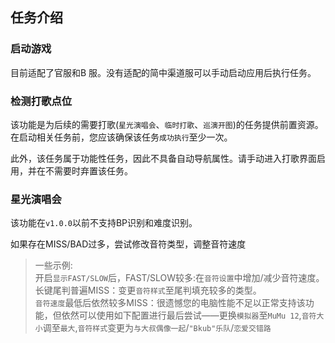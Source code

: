 ## 任务介绍

### 启动游戏

目前适配了官服和B 服。没有适配的简中渠道服可以手动启动应用后执行任务。

### 检测打歌点位

该功能是为后续的需要打歌(`星光演唱会`、`临时打歌`、`巡演开图`)的任务提供前置资源。在启动相关任务前，您应该确保该任务`成功执行`至少一次。

此外，该任务属于功能性任务，因此不具备自动导航属性。请手动进入打歌界面启用，并在不需要时弃置该任务。
### 星光演唱会

该功能在`v1.0.0`以前不支持BP识别和难度识别。

如果存在MISS/BAD过多，尝试修改音符类型，调整音符速度
> 一些示例:  
> 开启`显示FAST/SLOW`后，FAST/SLOW较多:在`音符设置`中增加/减少音符速度。  
> 长键尾判普遍MISS：变更`音符样式`至尾判填充较多的类型。  
> `音符速度`最低后依然较多MISS：很遗憾您的电脑性能不足以正常支持该功能，但依然可以使用如下配置进行最后尝试——更换`模拟器`至`MuMu 12`,`音符大小`调至`最大`,`音符样式`变更为`与大叔偶像一起`/`"Bkub"乐队`/`恋爱交错路`